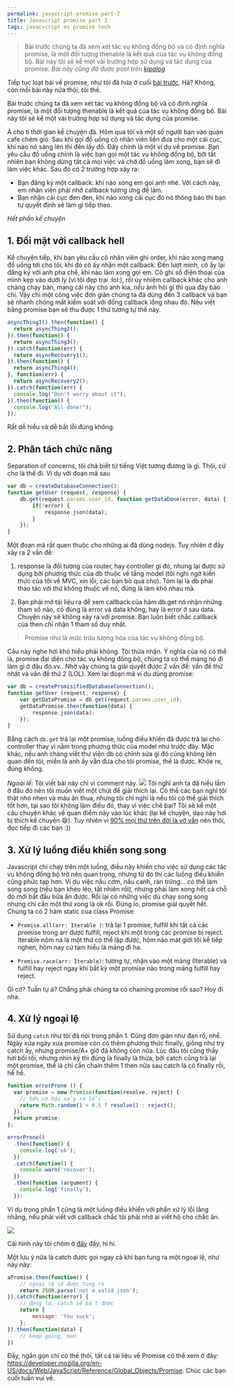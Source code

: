 ```yaml
---
permalink: javascript-promise-part-2
title: Javascript promise part 2
tags: javacscript es promise tech
---
```


> Bài trước chúng ta đã xem xét tác vụ không đồng bộ và có định nghĩa promise, là một đối tượng thenable là kết quả của tác vụ không đồng bộ. Bài này tôi sẽ kể một vài trường hợp sử dụng và tác dụng của promise.
> *Bài này cũng đã được post trên [kipalog](http://kipalog.com/posts/Javascript-promise--phan-2)*

Tiếp tục loạt bài về promise, như tôi đã hứa ở cuối [bài trước](http://mahpahh.com/javascript-promise/). Hả? Không, còn mỗi bài này nữa thôi, tôi thề.

Bài trước chúng ta đã xem xét tác vụ không đồng bộ và có định nghĩa promise, là một đối tượng thenable là kết quả của tác vụ không đồng bộ. Bài này tôi sẽ kể một vài trường hợp sử dụng và tác dụng của promise.

À cho tí thời gian kể chuyện đã. Hôm qua tôi và một số người bạn vào quán cafe chém gió. Sau khi gọi đồ uống cô nhân viên liền đưa cho một cái cục, khi nào nó sáng lên thì đến lấy đồ. Đây chính là một ví dụ về promise. Bạn yêu cầu đồ uống chính là việc bạn gọi một tác vụ không đồng bộ, bởi tất nhiên bạn không dừng tất cả mọi việc và chờ đồ uống làm xong, bạn sẽ đi làm việc khác. Sau đó có 2 trường hợp xảy ra:

- Bạn đăng ký một callback: khi nào xong em gọi anh nhé. Với cách này, em nhân viên phải nhớ callback tương ứng để làm.
- Bạn nhận cái cục đen đen, khi nào xong cái cục đó nó thông báo thì bạn tự quyết định sẽ làm gì tiếp theo.

*Hết phần kể chuyện*

## 1. Đối mặt với callback hell
Kể chuyện tiếp, khi bạn yêu cầu cô nhân viên ghi order, khi nào xong mang đồ uống tới cho tôi, khi đó cô ấy nhận một callback. Đến lượt mình, cô ấy lại đăng ký với anh pha chế, khi nào làm xong gọi em. Cô ghi số điện thoại của mình kẹp vào dưới ly (vì tôi đẹp trai :lol:), rồi ủy nhiệm callback khác cho anh chàng chạy bàn, mang cái này cho anh kia, *nếu* ảnh hỏi gì thì qua đây bảo chị. Vậy chỉ một công việc đơn giản chúng ta đã dùng đến 3 callback và bạn sẽ nhanh chóng mất kiểm soát với đống callback lồng nhau đó. Nếu viết bằng promise bạn sẽ thu được 1 thứ tương tự thế này.

```js
asyncThing1().then(function() {
  return asyncThing2();
}).then(function() {
  return asyncThing3();
}).catch(function(err) {
  return asyncRecovery1();
}).then(function() {
  return asyncThing4();
}, function(err) {
  return asyncRecovery2();
}).catch(function(err) {
  console.log("Don't worry about it");
}).then(function() {
  console.log("All done!");
});
```

Rất dễ hiểu và dễ bắt lỗi đúng không.

## 2. Phân tách chức năng
Separation of concerns, tôi chả biết từ tiếng Việt tương đương là gì. Thôi, cứ cho là thế đi.
Ví dụ với đoạn mã sau

```js
var db = createDatabaseConnection();
function getUser (request, response) {
	db.get(request.params.user_id, function getDataDone(error, data) {
    	if(!error) {
        	response.json(data);
        }
    });
}
```

Một đoạn mã rất quen thuộc cho những ai đã dùng nodejs. Tuy nhiên ở đây xảy ra 2 vấn đề:

1. response là đối tượng của router, hay controller gì đó, nhưng lại được sử dụng bởi phương thức của db thuộc về tầng model (tôi nghi ngờ kiến thức của tôi về MVC, xin lỗi, các bạn bỏ quá cho). Tóm lại là db phải thao tác với thứ không thuộc về nó, đúng là làm khó nhau mà.

2. Bạn phải mở tài liệu ra để xem callback của hàm db.get nó nhận những tham số nào, có đúng là error và data không, hay là error ở sau data. Chuyện này sẽ không xảy ra với promise. Bạn luôn biết chắc callback của then chỉ nhận 1 tham số duy nhất.

> Promise như là mức trừu tượng hóa của tác vụ không đồng bộ.

Câu này nghe hơi khó hiểu phải không. Tôi thừa nhận. Ý nghĩa của nó có thể là, promise đại diện cho tác vụ không đồng bộ, chúng ta có thể mang nó đi làm gì ở đâu đó.vv.. Nhờ vậy chúng ta giải quyết được 2 vấn đề: vấn đề thứ nhất và vấn đề thứ 2 (LOL). Xem lại đoạn mã ví dụ dùng promise:

```js
var db = createPromisifiedDatabaseConnection();
function getUser (request, response) {
	var getDataPromise = db.get(request.params.user_id);
    getDataPromise.then(function(data) {
        response.json(data);
    });
}
```
Bằng cách `db.get` trả lại một promise, luồng điều khiển đã được trả lại cho controller thay vì nằm trong phương thức của model như trước đây. Mặc khác, nếu anh chàng viết thư viện db có chỉnh sửa gì đó cũng không liên quan đến tôi, miễn là anh ấy vẫn đưa cho tôi promise, thế là được. Khỏe re, đúng không.

*Ngoài lề*: Tôi viết bài này chỉ vì comment này.
![](/content/images/2015/07/promise.jpg)
Tôi nghĩ anh ta đã hiểu lầm ở đâu đó nên tôi muốn viết một chút để giải thích lại. Có thể các bạn nghĩ tôi thật nhỏ nhen và máu ăn thua, nhưng tôi chỉ nghĩ là nếu tôi có thể giải thích tốt hơn, tại sao tôi không làm điều đó, thay vì việc chê bai? Tôi sẽ kể một câu chuyện khác về quan điểm này vào lúc khác (lại kể chuyện, dạo này hơi bị thích kể chuyện :smile:). Tuy nhiên vì [90% mọi thứ trên đời là vớ vẩn](http://mahpahh.com/mot-vai-loai-dao-cao-pho-bien/) nên thôi, đọc tiếp đi các bạn :))

## 3. Xử lý luồng điều khiển song song
Javascript chỉ chạy trên một luồng, điều này khiến cho việc sử dụng các tác vụ không đồng bộ trở nên quan trọng, nhưng từ đó thì các luồng điều khiển cũng phức tạp hơn. Ví dụ việc nấu cơm, nấu canh, rán trứng... có thể làm song song (nếu bạn khéo léo, tất nhiên rồi), nhưng phải làm xong hết cả chỗ đó mới bắt đầu bữa ăn được. Rồi lại có những việc dù chạy song song nhưng chỉ cần một thứ xong là ok rồi. Đừng lo, promise giải quyết hết. Chúng ta có 2 hàm static của class Promise:

- `Promise.all(arr: Iterable )`: trả lại 1 promise, fulfill khi tất cả các promise trong arr được fulfill, reject khi một trong các promise bị reject. Iterable nôm na là một thứ có thể lặp được, hôm nào mát giời tôi kể tiếp nghen, hôm nay cứ tạm hiểu là mảng đi ha.

- `Promise.race(arr: Iterable)`: tương tự, nhận vào một mảng (Iterable) và fulfill hay reject ngay khi bất kỳ một promise nào trong mảng fulfill hay reject.

Gì cơ? Tuần tự á? Chẳng phải chúng ta có chaining promise rồi sao? Hoy đi nha.

## 4. Xử lý ngoại lệ
Sử dụng `catch` như tôi đã nói trong phần 1. Cũng đơn giản như đan rổ,  nhể.
Ngày xửa ngày xưa promise còn có thêm phương thức finally, giống như try catch ấy, nhưng promise/A+ giờ đã không còn nữa. Lúc đầu tôi cũng thấy hơi bối rối, nhưng nhìn kỹ thì đúng là finally là thừa, bởi catch cũng trả lại một promise, thế là chỉ cần chain thêm 1 then nữa sau catch là có finally rồi, hề hề.

```js
function errorProne () {
  var promise = new Promise(function(resolve, reject) {
  	// 50% cơ hội xảy ra lỗi
    return Math.random() > 0.5 ? resolve() : reject();
  });
  return promise;
};

errorProne()
  .then(function() {
    console.log('ok');
  })
  .catch(function() {
    console.warn('recover');
  })
  .then(function (argument) {
    console.log('finally');
  });
```

Ví dụ trong phần 1 cũng là một luồng điều khiển với phần xử lý lỗi lằng nhằng, nếu phải viết với callback chắc tôi phải nhờ ai viết hộ cho chắc ăn.

![](/content/images/2015/07/promise-chain-1.svg)

Cái hình này tôi chôm ở [đây](http://www.html5rocks.com/en/tutorials/es6/promises/) đấy, hi hi.

Một lưu ý nữa là catch được gọi ngay cả khi bạn tung ra một ngoại lệ, như này này:

```js
aPromise.then(function() {
	// ngoại lệ sẽ được tung ra
	return JSON.parse('not a valid json');
}).catch(function(error) {
	// đừng lo, catch sẽ bắt được
    return {
    	message: 'You suck';
    };
}).then(function(data) {
	// keep going, man
})
```

Đấy, ngắn gọn chỉ có thế thôi, tất cả tài liệu về Promise có thể xem ở đây: https://developer.mozilla.org/en-US/docs/Web/JavaScript/Reference/Global_Objects/Promise. Chúc các bạn cuối tuần vui vẻ.
